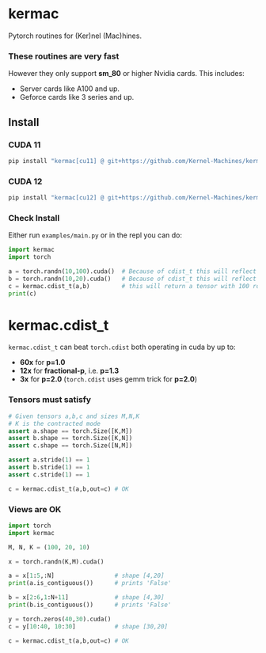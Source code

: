 # kermac
Pytorch routines for (Ker)nel (Mac)hines.

### These routines are very fast

However they only support **sm_80** or higher Nvidia cards. This includes:
* Server cards like A100 and up.
* Geforce cards like 3 series and up.

## Install

### CUDA 11
``` bash
pip install "kermac[cu11] @ git+https://github.com/Kernel-Machines/kermac"
```
### CUDA 12
``` bash
pip install "kermac[cu12] @ git+https://github.com/Kernel-Machines/kermac"
```

### Check Install
Either run `examples/main.py` or in the repl you can do:
``` python
import kermac
import torch

a = torch.randn(10,100).cuda()  # Because of cdist_t this will reflect a tensor with 100 rows and 10 columns
b = torch.randn(10,20).cuda()   # Because of cdist_t this will reflect a tensor with 20 rows and 10 columns
c = kermac.cdist_t(a,b)         # this will return a tensor with 100 rows and 20 columns shaped like (20,100)
print(c)
```

# kermac.cdist_t
`kermac.cdist_t` can beat `torch.cdist` both operating in cuda by up to:
* **60x** for **p=1.0**
* **12x** for **fractional-p**, i.e. **p=1.3**
* **3x** for **p=2.0** (`torch.cdist` uses gemm trick for **p=2.0**)

### Tensors must satisfy
``` python
# Given tensors a,b,c and sizes M,N,K
# K is the contracted mode
assert a.shape == torch.Size([K,M])
assert b.shape == torch.Size([K,N])
assert c.shape == torch.Size([N,M])

assert a.stride(1) == 1
assert b.stride(1) == 1
assert c.stride(1) == 1

c = kermac.cdist_t(a,b,out=c) # OK
```
### Views are OK
```python
import torch
import kermac

M, N, K = (100, 20, 10)

x = torch.randn(K,M).cuda()

a = x[1:5,:N]                 # shape [4,20]
print(a.is_contiguous())      # prints 'False'

b = x[2:6,1:N+11]             # shape [4,30]
print(b.is_contiguous())      # prints 'False'

y = torch.zeros(40,30).cuda()
c = y[10:40, 10:30]           # shape [30,20]

c = kermac.cdist_t(a,b,out=c) # OK
```

<!-- ### Tensor Alignment
``` python
import torch

# Aligned tensors can give a performance boost here

alignment_requirement_elements = 4 # 4 Floats
alignment_requirement_bytes = alignment_requirement_elements * 8 # 32 bytes

a = torch.randn(10,100).cuda()
# Check if tensor starts on a multiple of 4 elements
assert(a.data_ptr() % alignment_requirement_bytes == 0)         # Pass, PyTorch tensors are aligned by default
# Check if the tensor stride is a multiple of 4 elements
# It's ok for the shape in dim 0 to not be a multiple of 4 elements
assert(a.stride(0) % alignment_requirement_elements == 0)       # Pass, stride(0) is 100

# view of a in dim 0
a_view = a[:,4:] # [10,96], starting 4 elements over.
assert(a_view.data_ptr() % alignment_requirement_bytes == 0)    # Pass, a_view starts 4 elements shifted over
assert(a_view.stride(0) % alignment_requirement_elements == 0)  # Pass, a.stride(0) equals a_view.stride(0)

# view of a in dim 1 and dim 0
a_view = a[1:3,4:] # [2,96], starting 4 elements over still
assert(a_view.data_ptr() % alignment_requirement_bytes == 0)    # Pass, views in dim(1) don't affect starting pointer
assert(a_view.stride(0) % alignment_requirement_elements == 0)  # Pass, views in dim(1) don't affect stride(0)

a_view = a[:,1:97] # [10,96], starting 1 element over
assert(a_view.data_ptr() % alignment_requirement_bytes == 0)    # Fail, a_view starts 1 element over
assert(a_view.stride(0) % alignment_requirement_elements == 0)  # Pass, a.stride(0) == a_view.stride(0)

a = torch.randn(10,97).cuda()
assert(a.data_ptr() % alignment_requirement_bytes == 0)         # Pass
assert(a.stride(0) % alignment_requirement_elements == 0)       # Fail, stride(0) is 97, not divisible by 4

``` -->